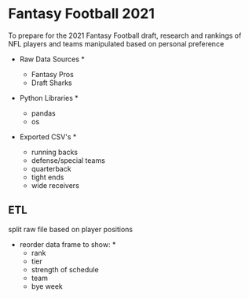 # Fantasy Football 2021
To prepare for the 2021 Fantasy Football draft, research and rankings of NFL players and teams manipulated based on personal preference 


* Raw Data Sources *
    * Fantasy Pros
    * Draft Sharks

* Python Libraries *
    * pandas
    * os

* Exported CSV's *
    * running backs
    * defense/special teams
    * quarterback
    * tight ends
    * wide receivers

## ETL
split raw file based on player positions
* reorder data frame to show: *
    * rank
    * tier
    * strength of schedule
    * team
    * bye week







